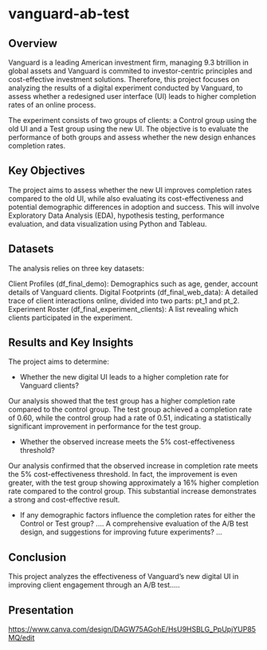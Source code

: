 # vanguard-ab-test

## Overview

Vanguard is a leading American investment firm, managing 9.3 btrillion in global assets and Vanguard is commited to investor-centric principles and cost-effective investment solutions. Therefore, this project focuses on analyzing the results of a digital experiment conducted by Vanguard, to assess whether a redesigned user interface (UI) leads to higher completion rates of an online process.

The experiment consists of two groups of clients: a Control group using the old UI and a Test group using the new UI. The objective is to evaluate the performance of both groups and assess whether the new design enhances completion rates.

## Key Objectives

The project aims to assess whether the new UI improves completion rates compared to the old UI, while also evaluating its cost-effectiveness and potential demographic differences in adoption and success. This will involve Exploratory Data Analysis (EDA), hypothesis testing, performance evaluation, and data visualization using Python and Tableau.

## Datasets

The analysis relies on three key datasets:

Client Profiles (df_final_demo): Demographics such as age, gender, account details of Vanguard clients.
Digital Footprints (df_final_web_data): A detailed trace of client interactions online, divided into two parts: pt_1 and pt_2.
Experiment Roster (df_final_experiment_clients): A list revealing which clients participated in the experiment.

## Results and Key Insights
The project aims to determine:

- Whether the new digital UI leads to a higher completion rate for Vanguard clients?

Our analysis showed that the test group has a higher completion rate compared to the control group. The test group achieved a completion rate of 0.60, while the control group had a rate of 0.51, indicating a statistically significant improvement in performance for the test group.

- Whether the observed increase meets the 5% cost-effectiveness threshold?
  
Our analysis confirmed that the observed increase in completion rate meets the 5% cost-effectiveness threshold. In fact, the improvement is even greater, with the test group showing approximately a 16% higher completion rate compared to the control group. This substantial increase demonstrates a strong and cost-effective result.

- If any demographic factors influence the completion rates for either the Control or Test group?
....
A comprehensive evaluation of the A/B test design, and suggestions for improving future experiments?
...

## Conclusion
This project analyzes the effectiveness of Vanguard’s new digital UI in improving client engagement through an A/B test.....

## Presentation

https://www.canva.com/design/DAGW75AGohE/HsU9HSBLG_PpUpjYUP85MQ/edit
